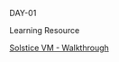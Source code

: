
DAY-01

Learning Resource

[Solstice VM - Walkthrough](https://www.youtube.com/watch?v=NQ6jbKqkJ0s&list=PLJrSyRNlZ2EeqkJa12Tu-Ezun9kXvHufN&index=1)

